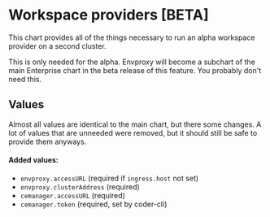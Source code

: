 # Workspace providers [BETA]

This chart provides all of the things necessary to run an alpha workspace
provider on a second cluster.

This is only needed for the alpha. Envproxy will become a subchart of the main
Enterprise chart in the beta release of this feature. You probably don't need
this.

## Values

Almost all values are identical to the main chart, but there some changes. A
lot of values that are unneeded were removed, but it should still be safe to
provide them anyways.

#### Added values:
- `envproxy.accessURL` (required if `ingress.host` not set)
- `envproxy.clusterAddress` (required)
- `cemanager.accessURL` (required)
- `cemanager.token` (required, set by coder-cli)
